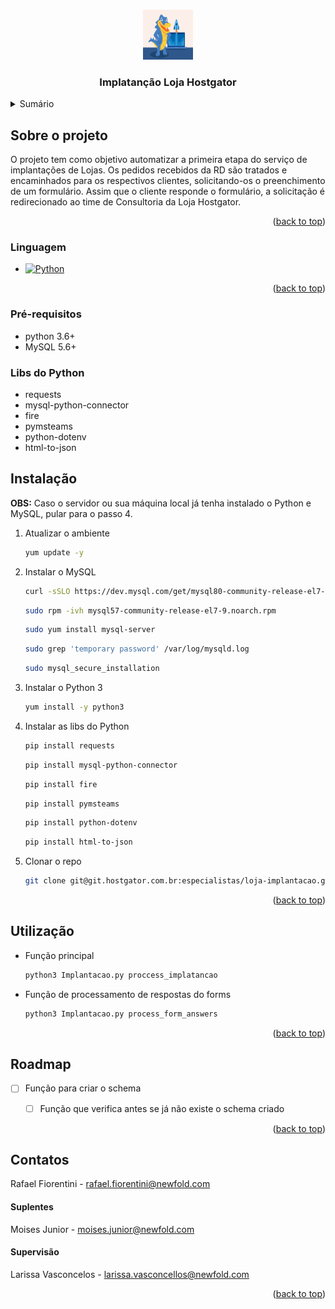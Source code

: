 <!-- Improved compatibility of back to top link: See: https://github.com/othneildrew/Best-README-Template/pull/73 -->
<a name="readme-top"></a>
<!--
*** Thanks for checking out the Best-README-Template. If you have a suggestion
*** that would make this better, please fork the repo and create a pull request
*** or simply open an issue with the tag "enhancement".
*** Don't forget to give the project a star!
*** Thanks again! Now go create something AMAZING! :D
-->





<!-- PROJECT LOGO -->
<br />
<div align="center">
  <a href="https://git.hostgator.com.br/especialistas/loja-implantacao">
    <img src="images/snappy_logo.jpg" alt="Logo" width="80" height="80">
  </a>

<h3 align="center">Implatanção Loja Hostgator</h3>
</div>


<!-- TABLE OF CONTENTS -->
<details>
  <summary>Sumário</summary>
  <ol>
    <li>
      <a href="#about-the-project">About The Project</a>
      <ul>
        <li><a href="#built-with">Built With</a></li>
      </ul>
    </li>
    <li>
      <a href="#getting-started">Getting Started</a>
      <ul>
        <li><a href="#prerequisites">Prerequisites</a></li>
        <li><a href="#installation">Installation</a></li>
      </ul>
    </li>
    <li><a href="#usage">Usage</a></li>
    <li><a href="#roadmap">Roadmap</a></li>
    <li><a href="#contributing">Contributing</a></li>
    <li><a href="#license">License</a></li>
    <li><a href="#contact">Contact</a></li>
    <li><a href="#acknowledgments">Acknowledgments</a></li>
  </ol>
</details>



<!-- ABOUT THE PROJECT -->
## Sobre o projeto

O projeto tem como objetivo automatizar a primeira etapa do serviço de implantações de Lojas.
Os pedidos recebidos da RD são tratados e encaminhados para os respectivos clientes, solicitando-os o preenchimento de um formulário.
Assim que o cliente responde o formulário, a solicitação é redirecionado ao time de Consultoria da Loja Hostgator.

<p align="right">(<a href="#readme-top">back to top</a>)</p>



### Linguagem

* [![Python][Python.org]][Python-url]


<p align="right">(<a href="#readme-top">back to top</a>)</p>


### Pré-requisitos

* python 3.6+
* MySQL 5.6+

### Libs do Python

* requests
* mysql-python-connector
* fire
* pymsteams
* python-dotenv
* html-to-json

## Instalação
**OBS:** Caso o servidor ou sua máquina local já tenha instalado o Python e MySQL, pular para o passo 4.

1. Atualizar o ambiente
   ```sh
   yum update -y
   ```
2. Instalar o MySQL
   ```sh
   curl -sSLO https://dev.mysql.com/get/mysql80-community-release-el7-5.noarch.rpm
   ```
   ```sh
   sudo rpm -ivh mysql57-community-release-el7-9.noarch.rpm
   ```
   ```sh
   sudo yum install mysql-server
   ```
   ```sh
   sudo grep 'temporary password' /var/log/mysqld.log
   ```
   ```sh
   sudo mysql_secure_installation
   ```
3. Instalar o Python 3
   ```sh
   yum install -y python3
   ```
4. Instalar as libs do Python
   ```sh
   pip install requests
   ```
   ```sh
   pip install mysql-python-connector
   ```
   ```sh
   pip install fire
   ```
   ```sh
   pip install pymsteams
   ```
   ```sh
   pip install python-dotenv
   ```
   ```sh
   pip install html-to-json
   ```
5. Clonar o repo
   ```sh
   git clone git@git.hostgator.com.br:especialistas/loja-implantacao.git
   ```

<p align="right">(<a href="#readme-top">back to top</a>)</p>



<!-- USAGE EXAMPLES -->
## Utilização
* Função principal
   ```sh
   python3 Implantacao.py proccess_implatancao
   ```
* Função de processamento de respostas do forms
   ```sh
   python3 Implantacao.py process_form_answers
   ```
<p align="right">(<a href="#readme-top">back to top</a>)</p>


<!-- ROADMAP -->
## Roadmap

- [ ] Função para criar o schema
    - [ ] Função que verifica antes se já não existe o schema criado


<p align="right">(<a href="#readme-top">back to top</a>)</p>


<!-- CONTACT -->
## Contatos

Rafael Fiorentini - rafael.fiorentini@newfold.com

#### Suplentes

Moises Junior - moises.junior@newfold.com

#### Supervisão

Larissa Vasconcelos - larissa.vasconcellos@newfold.com

<p align="right">(<a href="#readme-top">back to top</a>)</p>



<!-- MARKDOWN LINKS & IMAGES -->
<!-- https://www.markdownguide.org/basic-syntax/#reference-style-links -->
[product-screenshot]: images/screenshot.png
[Next.js]: https://img.shields.io/badge/next.js-000000?style=for-the-badge&logo=nextdotjs&logoColor=white
[Next-url]: https://nextjs.org/
[React.js]: https://img.shields.io/badge/React-20232A?style=for-the-badge&logo=react&logoColor=61DAFB
[React-url]: https://reactjs.org/
[Vue.js]: https://img.shields.io/badge/Vue.js-35495E?style=for-the-badge&logo=vuedotjs&logoColor=4FC08D
[Vue-url]: https://vuejs.org/
[Angular.io]: https://img.shields.io/badge/Angular-DD0031?style=for-the-badge&logo=angular&logoColor=white
[Angular-url]: https://angular.io/
[Svelte.dev]: https://img.shields.io/badge/Svelte-4A4A55?style=for-the-badge&logo=svelte&logoColor=FF3E00
[Svelte-url]: https://svelte.dev/
[Laravel.com]: https://img.shields.io/badge/Laravel-FF2D20?style=for-the-badge&logo=laravel&logoColor=white
[Laravel-url]: https://laravel.com
[Bootstrap.com]: https://img.shields.io/badge/Bootstrap-563D7C?style=for-the-badge&logo=bootstrap&logoColor=white
[Bootstrap-url]: https://getbootstrap.com
[JQuery.com]: https://img.shields.io/badge/jQuery-0769AD?style=for-the-badge&logo=jquery&logoColor=white
[JQuery-url]: https://jquery.com
[Python.org]: https://img.shields.io/badge/python-3670A0?style=for-the-badge&logo=python&logoColor=ffdd54
[Python-url]: https://www.python.org/